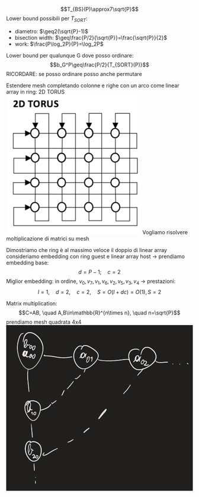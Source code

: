 $$T_{BS}(P)\approx7\sqrt{P}$$Lower
 bound possibili per $T_{SORT}$:
- diametro: $\geq2(\sqrt{P}-1)$
- bisection width: $\geq\frac{P/2}{\sqrt{P}}=\frac{\sqrt{P}}{2}$
- work: $\frac{P\log_2P}{P}=\log_2P$

Lower bound per qualunque G dove posso ordinare: $$b_G^P\geq\frac{P/2}{T_{SORT}(P)}$$RICORDARE: se posso ordinare posso anche permutare


Estendere mesh completando colonne e righe con un arco come linear array in ring: 2D TORUS
![300](img33.png)
Vogliamo risolvere moltiplicazione di matrici su mesh

Dimostriamo che ring è al massimo veloce il doppio di linear array
	consideriamo embedding con ring guest e linear array host -> prendiamo embedding base: $$d=P-1; \quad c=2$$Miglior embedding: in ordine, $v_0,v_7,v_1,v_6,v_2,v_5,v_3,v_4$ -> prestazioni: $$l=1, \quad d=2, \quad c=2, \quad S=O(l+dc)=O(1),S=2$$

Matrix multiplication: $$C=AB, \quad A,B\in\mathbb{R}^{n\times n}, \quad n=\sqrt{P}$$
	prendiamo mesh quadrata 4x4
	![350](img34.png)
	